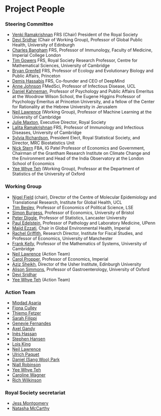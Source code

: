 # Project People

### Steering Committee 

* [Venki Ramakrishnan](./venki-ramakrishan.md) FRS (Chair) President of the Royal Society
* [Devi Sridhar](./devi-sridhar.md) (Chair of Working Group), Professor of Global Public Health, University of Edinburgh
* [Charles Bangham](./charles-bangham.md) FRS, Professor of Immunology, Faculty of Medicine, Imperial College London
* [Tim Gowers](./tim-gowers.md) FRS, Royal Society Research Professor, Centre for Mathematical Sciences, University of Cambridge
* [Bryan Grenfell](./bryan-grenfell.md) FRS, Professor of Ecology and Evolutionary Biology and Public Affairs, Princeton
* [Demis Hassabis](./demis-hassabis.md) FRS, Co-founder and CEO of DeepMind
* [Anne Johnson](./anne-johnson.md) FMedSci, Professor of Infectious Disease, UCL
* [Daniel Kahneman](./daniel-kahneman.md), Professor of Psychology and Public Affairs Emeritus at the Woodrow Wilson School, the Eugene Higgins Professor of Psychology Emeritus at Princeton University, and a fellow of the Center for Rationality at the Hebrew University in Jerusalem
* [Neil Lawrence](./neil-lawrence.md) (Working Group), Professor of Machine Learning at the University of Cambridge
* [Julie Maxton](./julie-maxton.md), Executive Director, Royal Society
* [Lalita Ramakrishnan](./lalita-ramakrishnan.md) FRS, Professor of Immunology and Infectious Diseases, University of Cambridge
* [Sylvia Richardson](./sylvia-richardson.md), President Elect, Royal Statistical Society, and Director, MRC Biostatistics Unit
* [Nick Stern](./nick-stern.md) FBA, IG Patel Professor of Economics and Government, Chairman of the Grantham Research Institute on Climate Change and the Environment and Head of the India Observatory at the London School of Economics
* [Yee Whye Teh](./yee-whye-teh.md) (Working Group), Professor at the Department of Statistics of the University of Oxford

### Working Group

* [Nigel Field](./nigel-field.md) (chair), Director of the Centre of Molecular Epidemiology and Translational Research, Institute for Global Health, UCL
* [Tim Besley](./tim-besley.md), Professor of Economics of Political Science, LSE
* [Simon Burgess](./simon-burgess.md), Professor of Economics, University of Bristol
* [Peter Diggle](./peter-diggle.md), Professor of Statistics, Lancaster University
* [Paul Edelstein](./paul-edelstein.md), Professor of Pathology and Laboratory Medicine, UPenn
* [Majid Ezzati](./majid-ezzati.md), Chair in Global Environmental Health, Imperial
* [Rachel Griffith](./rachel-griffith.md), Research Director, Institute for Fiscal Studies, and Professor of Economics, University of Manchester
* [Frank Kelly](./frank-kelly.md), Professor of the Mathematics of Systems, University of Cambridge
* [Neil Lawrence](./neil-lawrence.md) (Action Team)
* [Carol Propper](./carol-propper.md), Professor of Economics, Imperial
* [Aziz Sheikh](./aziz-sheikh.md), Director of the Usher Institute, Edinburgh University
* [Alison Simmons](./alison-simmons.md), Professor of Gastroenterology, University of Oxford
* [Devi Sridhar](./devi-sridhar.md)
* [Yee Whye Teh](./yee-whye-teh.md) (Action Team)

### Action Team 

* [Miqdad Asaria](./miqdad-asaria.md)
* [Fiona Culley](./fiona-culley.md)
* [Thiemo Fetzer](./thiemo-fetzer.md)
* [Sarah Filippi](/sarah-filippi.md)
* [Genevie Fernandes](./genevie-fernandes.md)
* [Axel Gandy](./axel-gandy.md)
* [Inès Hassan](./ines-hassan.md)
* [Stephen Hansen](./stephen-hansen.md)
* [Lois King](./lois-king.md)
* [Neil Lawrence](./neil-lawrence.md)
* [Ulrich Paquet](./ulrich-paquet.md)
* [Daniel (Sang Woo) Park](./sang-woo-park.md)
* [Niall Robinson](./niall-robinson.md)
* [Yee Whye Teh](./yee-whye-teh.md)
* [Caroline Wagner](./caroline-wagner.md)
* [Rich Wilkinson](./rich-wilkinson.md)

### Royal Society secretariat

* [Jess Montgomery](./jess-montgomery.md)
* [Natasha McCarthy](./natasha-mccarthy.md)
